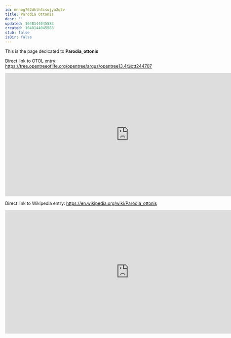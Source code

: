 ```yaml
---
id: nnnog762dklh4csojya2q5v
title: Parodia Ottonis
desc: ''
updated: 1648144045583
created: 1648144045583
stub: false
isDir: false
---
```

This is the page dedicated to **Parodia_ottonis**


Direct link to OTOL entry: https://tree.opentreeoflife.org/opentree/argus/opentree13.4@ott244707



<html>
    <body>
    <iframe src="https://tree.opentreeoflife.org/opentree/argus/opentree13.4@ott244707"
    width="800" height="400" frameborder="0" allowfullscreen> </iframe>
    </body>
</html>
    


Direct link to Wikipedia entry: https://en.wikipedia.org/wiki/Parodia_ottonis



<html>
    <body>
    <iframe src="https://en.wikipedia.org/wiki/Parodia_ottonis"
    width="800" height="400" frameborder="0" allowfullscreen> </iframe>
    </body>
</html>
    
